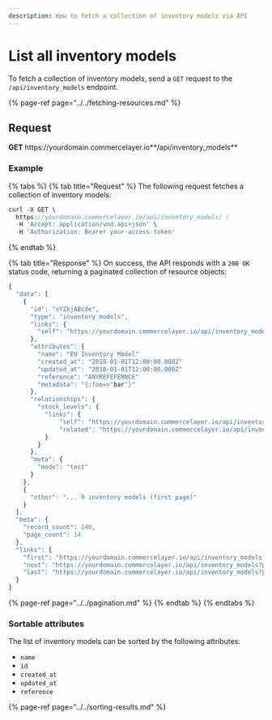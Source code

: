 ```yaml
---
description: How to fetch a collection of inventory models via API
---
```


# List all inventory models

To fetch a collection of inventory models, send a `GET` request to the `/api/inventory_models` endpoint.

{% page-ref page="../../fetching-resources.md" %}

## Request

**GET** https://<i></i>yourdomain.commercelayer.io**/api/inventory_models**

### **Example**

{% tabs %}
{% tab title="Request" %}
The following request fetches a collection of inventory models:

```javascript
curl -X GET \
  https://yourdomain.commercelayer.io/api/inventory_models/ \
  -H 'Accept: application/vnd.api+json' \
  -H 'Authorization: Bearer your-access-token'
```
{% endtab %}

{% tab title="Response" %}
On success, the API responds with a `200 OK` status code, returning a paginated collection of resource objects:

```javascript
{
  "data": [
    {
      "id": "xYZkjABcde",
      "type": "inventory_models",
      "links": {
        "self": "https://yourdomain.commercelayer.io/api/inventory_models/xYZkjABcde"
      },
      "attributes": {
        "name": "EU Inventory Model"
        "created_at": "2018-01-01T12:00:00.000Z"
        "updated_at": "2018-01-01T12:00:00.000Z"
        "reference": "ANYREFEFERNCE"
        "metadata": "{:foo=>"bar"}"
      },
      "relationships": {
        "stock_levels": {
          "links": {
              "self": "https://yourdomain.commercelayer.io/api/inventory_models/xYZkjABcde/relationships/stock_levels",
              "related": "https://yourdomain.commercelayer.io/api/inventory_models/xYZkjABcde/stock_levels"
          }
        }
      },
      "meta": {
        "mode": "test"
      }
    },
    {
      "other": "... 9 inventory models (first page)"
    }
  ],
  "meta": {
    "record_count": 140,
    "page_count": 14
  },
  "links": {
    "first": "https://yourdomain.commercelayer.io/api/inventory_models?page[number]=1&page[size]=10",
    "next": "https://yourdomain.commercelayer.io/api/inventory_models?page[number]=2&page[size]=10",
    "last": "https://yourdomain.commercelayer.io/api/inventory_models?page[number]=14&page[size]=10"
  }
}
```

{% page-ref page="../../pagination.md" %}
{% endtab %}
{% endtabs %}

### Sortable attributes

The list of inventory models can be sorted by the following attributes:

* `name`
* `id`
* `created_at`
* `updated_at`
* `reference`

{% page-ref page="../../sorting-results.md" %}
